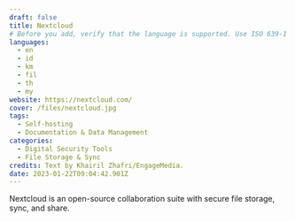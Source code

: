 ```yaml
---
draft: false
title: Nextcloud
# Before you add, verify that the language is supported. Use ISO 639-1 code only without country code. ms instead of ms_MY. If the source language is English, do not add to the list.
languages:
  - en
  - id
  - km
  - fil
  - th
  - my
website: https://nextcloud.com/
cover: /files/nextcloud.jpg
tags:
  - Self-hosting
  - Documentation & Data Management
categories: 
  - Digital Security Tools
  - File Storage & Sync
credits: Text by Khairil Zhafri/EngageMedia.
date: 2023-01-22T09:04:42.901Z
---
```

N﻿extcloud is an open-source collaboration suite with secure file storage, sync, and share.